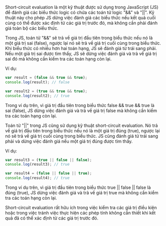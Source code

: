 Short-circuit evaluation là một kỹ thuật được sử dụng trong JavaScript (JS) để đánh giá các biểu thức logic có chứa các toán tử logic "&&" và "||". Kỹ thuật này cho phép JS dừng việc đánh giá các biểu thức nếu kết quả cuối cùng có thể được xác định từ các giá trị trước đó, mà không cần phải đánh giá toàn bộ các biểu thức.

Trong JS, toán tử "&&" sẽ trả về giá trị đầu tiên trong biểu thức nếu nó là một giá trị sai (false), ngược lại nó sẽ trả về giá trị cuối cùng trong biểu thức. Khi biểu thức có nhiều hơn hai toán hạng, JS sẽ đánh giá từ trái sang phải. Nếu một giá trị sai được tìm thấy, JS sẽ dừng việc đánh giá và trả về giá trị sai đó mà không cần kiểm tra các toán hạng còn lại.

Ví dụ:
```js
var result = (false && true && true); 
console.log(result); // false

var result2 = (true && true && true); 
console.log(result2); // true
```
Trong ví dụ trên, vì giá trị đầu tiên trong biểu thức false && true && true là sai (false), JS dừng việc đánh giá và trả về giá trị false mà không cần kiểm tra các toán hạng còn lại.

Toán tử "||" trong JS cũng sử dụng kỹ thuật short-circuit evaluation. Nó trả về giá trị đầu tiên trong biểu thức nếu nó là một giá trị đúng (true), ngược lại nó sẽ trả về giá trị cuối cùng trong biểu thức. JS cũng đánh giá từ trái sang phải và dừng việc đánh giá nếu một giá trị đúng được tìm thấy.

Ví dụ:
```js
var result3 = (true || false || false); 
console.log(result3); // true

var result4 = (false || false || true); 
console.log(result4); // true
```
Trong ví dụ trên, vì giá trị đầu tiên trong biểu thức true || false || false là đúng (true), JS dừng việc đánh giá và trả về giá trị true mà không cần kiểm tra các toán hạng còn lại.

Short-circuit evaluation rất hữu ích trong việc kiểm tra các giá trị điều kiện hoặc trong việc tránh việc thực hiện các phép tính không cần thiết khi kết quả đã có thể xác định từ các giá trị trước đó.
